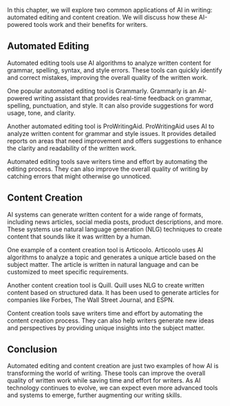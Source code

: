 
In this chapter, we will explore two common applications of AI in writing: automated editing and content creation. We will discuss how these AI-powered tools work and their benefits for writers.

Automated Editing
-----------------

Automated editing tools use AI algorithms to analyze written content for grammar, spelling, syntax, and style errors. These tools can quickly identify and correct mistakes, improving the overall quality of the written work.

One popular automated editing tool is Grammarly. Grammarly is an AI-powered writing assistant that provides real-time feedback on grammar, spelling, punctuation, and style. It can also provide suggestions for word usage, tone, and clarity.

Another automated editing tool is ProWritingAid. ProWritingAid uses AI to analyze written content for grammar and style issues. It provides detailed reports on areas that need improvement and offers suggestions to enhance the clarity and readability of the written work.

Automated editing tools save writers time and effort by automating the editing process. They can also improve the overall quality of writing by catching errors that might otherwise go unnoticed.

Content Creation
----------------

AI systems can generate written content for a wide range of formats, including news articles, social media posts, product descriptions, and more. These systems use natural language generation (NLG) techniques to create content that sounds like it was written by a human.

One example of a content creation tool is Articoolo. Articoolo uses AI algorithms to analyze a topic and generates a unique article based on the subject matter. The article is written in natural language and can be customized to meet specific requirements.

Another content creation tool is Quill. Quill uses NLG to create written content based on structured data. It has been used to generate articles for companies like Forbes, The Wall Street Journal, and ESPN.

Content creation tools save writers time and effort by automating the content creation process. They can also help writers generate new ideas and perspectives by providing unique insights into the subject matter.

Conclusion
----------

Automated editing and content creation are just two examples of how AI is transforming the world of writing. These tools can improve the overall quality of written work while saving time and effort for writers. As AI technology continues to evolve, we can expect even more advanced tools and systems to emerge, further augmenting our writing skills.

